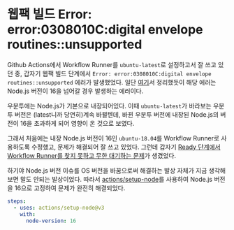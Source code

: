 # 웹팩 빌드 Error: error:0308010C:digital envelope routines::unsupported

Github Actions에서 Workflow Runner를 `ubuntu-latest`로 설정하고서 잘 쓰고 있던 중, 갑자기 웹팩 빌드 단계에서 `Error: error:0308010C:digital envelope routines::unsupported` 에러가 발생했었다. 일단 [여기](../../../bundler/webpack/build-error-0308010c/ko.md)서 정리했듯이 해당 에러는 Node.js 버전이 16을 넘어갈 경우 발생하는 에러이다.

우분투에는 Node.js가 기본으로 내장되어있다. 이때 `ubuntu-latest`가 바라보는 우분투 버전은 (latest니까 당연히)계속 바뀔텐데, 바뀐 우분투 버전에 내장된 Node.js의 버전이 16을 초과하게 되어 영향이 온 것으로 보였다.

그래서 처음에는 내장 Node.js 버전이 16인 `ubuntu-18.04`를 Workflow Runner로 사용하도록 수정했고, 문제가 해결되어 잘 쓰고 있었다. 그런데 갑자기 [Ready 단계에서 Workflow Runner를 찾지 못하고 무한 대기하는 문제](../infinite-ready-job/ko.md)가 생겼었다.

하기야 Node.js 버전 이슈를 OS 버전을 바꿈으로써 해결하는 발상 자체가 지금 생각해보면 말도 안되는 발상이었다. 따라서 [actions/setup-node](https://github.com/actions/setup-node)를 사용하여 Node.js 버전을 16으로 고정하여 문제가 완전히 해결되었다.

```yaml
steps:
  - uses: actions/setup-node@v3
    with:
      node-version: 16
```
